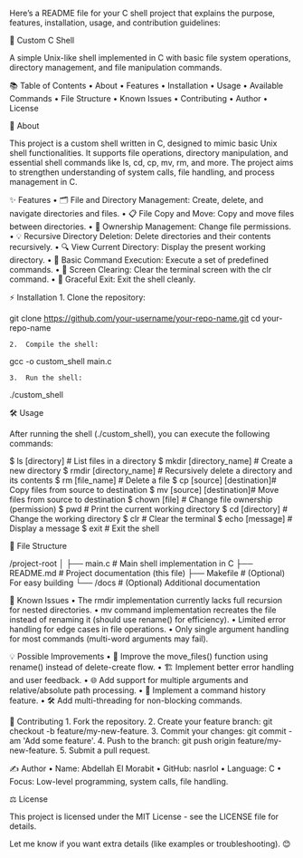 Here’s a README file for your C shell project that explains the purpose, features, installation, usage, and contribution guidelines:

🐚 Custom C Shell

A simple Unix-like shell implemented in C with basic file system operations, directory management, and file manipulation commands.

📚 Table of Contents
	•	About
	•	Features
	•	Installation
	•	Usage
	•	Available Commands
	•	File Structure
	•	Known Issues
	•	Contributing
	•	Author
	•	License

🎯 About

This project is a custom shell written in C, designed to mimic basic Unix shell functionalities. It supports file operations, directory manipulation, and essential shell commands like ls, cd, cp, mv, rm, and more. The project aims to strengthen understanding of system calls, file handling, and process management in C.

✨ Features
	•	🗂️ File and Directory Management: Create, delete, and navigate directories and files.
	•	📋 File Copy and Move: Copy and move files between directories.
	•	📝 Ownership Management: Change file permissions.
	•	💡 Recursive Directory Deletion: Delete directories and their contents recursively.
	•	🔍 View Current Directory: Display the present working directory.
	•	🏃 Basic Command Execution: Execute a set of predefined commands.
	•	🎨 Screen Clearing: Clear the terminal screen with the clr command.
	•	🚪 Graceful Exit: Exit the shell cleanly.

⚡ Installation
	1.	Clone the repository:

git clone https://github.com/your-username/your-repo-name.git
cd your-repo-name


	2.	Compile the shell:

gcc -o custom_shell main.c


	3.	Run the shell:

./custom_shell

🛠 Usage

After running the shell (./custom_shell), you can execute the following commands:

$ ls [directory]          # List files in a directory
$ mkdir [directory_name]   # Create a new directory
$ rmdir [directory_name]   # Recursively delete a directory and its contents
$ rm [file_name]           # Delete a file
$ cp [source] [destination]# Copy files from source to destination
$ mv [source] [destination]# Move files from source to destination
$ chown [file]             # Change file ownership (permission)
$ pwd                      # Print the current working directory
$ cd [directory]           # Change the working directory
$ clr                      # Clear the terminal
$ echo [message]           # Display a message
$ exit                     # Exit the shell

📂 File Structure

/project-root
│
├── main.c             # Main shell implementation in C
├── README.md          # Project documentation (this file)
├── Makefile           # (Optional) For easy building
└── /docs              # (Optional) Additional documentation

🐞 Known Issues
	•	The rmdir implementation currently lacks full recursion for nested directories.
	•	mv command implementation recreates the file instead of renaming it (should use rename() for efficiency).
	•	Limited error handling for edge cases in file operations.
	•	Only single argument handling for most commands (multi-word arguments may fail).

💡 Possible Improvements
	•	🔄 Improve the move_files() function using rename() instead of delete-create flow.
	•	🏗 Implement better error handling and user feedback.
	•	🌐 Add support for multiple arguments and relative/absolute path processing.
	•	📜 Implement a command history feature.
	•	🛠 Add multi-threading for non-blocking commands.

🤝 Contributing
	1.	Fork the repository.
	2.	Create your feature branch: git checkout -b feature/my-new-feature.
	3.	Commit your changes: git commit -am 'Add some feature'.
	4.	Push to the branch: git push origin feature/my-new-feature.
	5.	Submit a pull request.

✍ Author
	•	Name: Abdellah El Morabit
	•	GitHub: nasrlol
	•	Language: C
	•	Focus: Low-level programming, system calls, file handling.

⚖ License

This project is licensed under the MIT License - see the LICENSE file for details.

Let me know if you want extra details (like examples or troubleshooting). 😊

